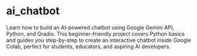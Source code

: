 # ai_chatbot
Learn how to build an AI-powered chatbot using Google Gemini API, Python, and Gradio. This beginner-friendly project covers Python basics and guides you step-by-step to create an interactive chatbot inside Google Colab, perfect for students, educators, and aspiring AI developers.
